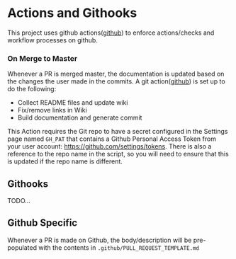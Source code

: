 # Actions and Githooks
This project uses github actions([github](https://github.com/devlinjunker/template.webpack.fend/blob/master/.github/workflows/master-merge.yml))
to enforce actions/checks and workflow processes on github.

### On Merge to Master
Whenever a PR is merged master, the documentation is updated based on the changes the user made in
the commits. A git action([github]()) is set up to do the following:
 - Collect README files and update wiki
 - Fix/remove links in Wiki
 - Build documentation and generate commit

This Action requires the Git repo to have a secret configured in the Settings page named `GH_PAT` that
contains a Github Personal Access Token from your user account: https://github.com/settings/tokens.
There is also a reference to the repo name in the script, so you will need to ensure that this is updated if
the repo name is different.

## Githooks
TODO...

## Github Specific
Whenever a PR is made on Github, the body/description will be pre-populated with the contents in
`.github/PULL_REQUEST_TEMPLATE.md`
